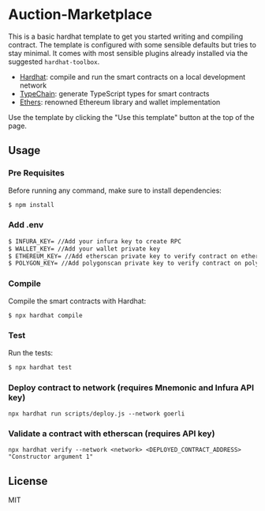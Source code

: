 # Auction-Marketplace

This is a basic hardhat template to get you started writing and compiling contract.
The template is configured with some sensible defaults but tries to stay minimal.
It comes with most sensible plugins already installed via the suggested `hardhat-toolbox`.

- [Hardhat](https://github.com/nomiclabs/hardhat): compile and run the smart contracts on a local development network
- [TypeChain](https://github.com/ethereum-ts/TypeChain): generate TypeScript types for smart contracts
- [Ethers](https://github.com/ethers-io/ethers.js/): renowned Ethereum library and wallet implementation

Use the template by clicking the "Use this template" button at the top of the page.

## Usage

### Pre Requisites

Before running any command, make sure to install dependencies:

```sh
$ npm install
```
### Add .env
```sh
$ INFURA_KEY= //Add your infura key to create RPC
$ WALLET_KEY= //Add your wallet private key 
$ ETHEREUM_KEY= //Add etherscan private key to verify contract on etherscan
$ POLYGON_KEY= //Add polygonscan private key to verify contract on polygon
```
### Compile

Compile the smart contracts with Hardhat:

```sh
$ npx hardhat compile
```

### Test

Run the tests:

```sh
$ npx hardhat test
```

### Deploy contract to network (requires Mnemonic and Infura API key)

```
npx hardhat run scripts/deploy.js --network goerli 
```

### Validate a contract with etherscan (requires API key)

```
npx hardhat verify --network <network> <DEPLOYED_CONTRACT_ADDRESS> "Constructor argument 1"
```

## License

MIT
